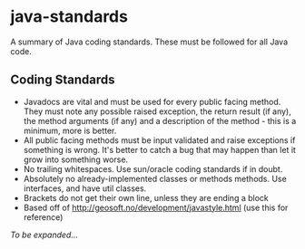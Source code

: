 java-standards
==========

A summary of Java coding standards. These must be followed for all Java code.

## Coding Standards
* Javadocs are vital and must be used for every public facing method. They must note any possible raised exception, the return result (if any), the method arguments (if any) and a description of the method - this is a minimum, more is better.
* All public facing methods must be input validated and raise exceptions if something is wrong. It's better to catch a bug that may happen than let it grow into something worse.
* No trailing whitespaces. Use sun/oracle coding standards if in doubt.
* Absolutely no already-implemented classes or methods methods. Use interfaces, and have util classes.
* Brackets do not get their own line, unless they are ending a block
* Based off of http://geosoft.no/development/javastyle.html (use this for reference)

*To be expanded...*